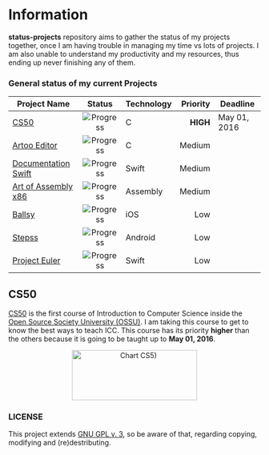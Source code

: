 # Information
__status-projects__ repository aims to gather the status of my projects together, once I am having trouble in managing my time vs lots of projects. I am also unable to understand my productivity and my resources, thus ending up never finishing any of them.

### General status of my current Projects

| Project Name                    | Status                                   | Technology |  Priority  |  Deadline    |
| ------------------------------- |:----------------------------------------:| ---------- | ----------:|  --------    |
| [CS50](#cs50)                   | ![Progress](http://progressed.io/bar/20) | C          | __HIGH__   | May 01, 2016 |
| [Artoo Editor](#artoo-editor)   | ![Progress](http://progressed.io/bar/20) | C          | Medium     |              |
| [Documentation Swift](#swift)   | ![Progress](http://progressed.io/bar/30) | Swift      | Medium     |              |
| [Art of Assembly x86](#assembly)| ![Progress](http://progressed.io/bar/5)  | Assembly   | Medium     |              |
| [Ballsy](#ballsy)               | ![Progress](http://progressed.io/bar/5)  | iOS        | Low        |              |
| [Stepss](#stepss)               | ![Progress](http://progressed.io/bar/60) | Android    | Low        |              |
| [Project Euler](#project-euler) | ![Progress](http://progressed.io/bar/10) | Swift      | Low        |              |

## CS50

[CS50](https://www.edx.org/course/introduction-computer-science-harvardx-cs50x#!) is the first course of Introduction to Computer Science inside the [Open Source Society University (OSSU)](https://github.com/open-source-society/computer-science). I am taking this course to get to know the best ways to teach ICC. This course has its priority **higher** than the others because it is going to be taught up to **May 01, 2016**.

<div align="center"><img src='https://chart.googleapis.com/chart?cht=p&chs=250x100&chd=t:20,10,70&chl=Done|In%20Progress|To%20Do' alt='Chart CS5)' height='100' width='250' /></div>

### LICENSE
This project extends [GNU GPL v. 3](http://www.gnu.org/licenses/gpl-3.0.en.html), so be aware of that, regarding copying, modifying and (re)destributing.
